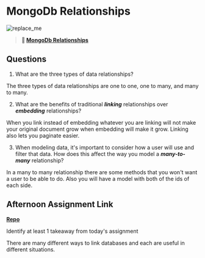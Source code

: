 # MongoDb Relationships

![replace_me](https://codeworks.blob.core.windows.net/public/assets/img/illustrations/placeholder.svg)

> **📖 [MongoDb Relationships](https://codeworksacademy.com/fs-student-guide/resources/wk5/02-Relationships)**

## Questions

1. What are the three types of data relationships?

The three types of data relationships are one to one, one to many, and many to many.

2. What are the benefits of traditional ***linking*** relationships over ***embedding*** relationships?

When you link instead of embedding whatever you are linking will not make your original document grow when embedding will make it grow. Linking also lets you paginate easier. 

3. When modeling data, it's important to consider how a user will use and filter that data. How does this affect the way you model a ***many-to-many*** relationship? 

In a many to many relationship there are some methods that you won't want a user to be able to do. Also you will have a model with both of the ids of each side.

## Afternoon Assignment Link

**[Repo](https://github.com/uwilledw/spring23_gregslistNode)**

Identify at least 1 takeaway from today's assignment

There are many different ways to link databases and each are useful in different situations.
